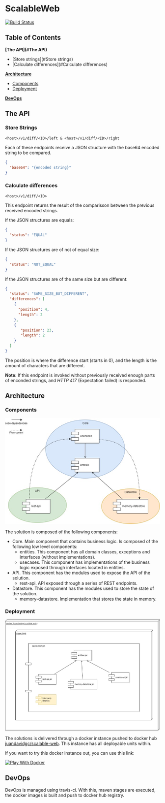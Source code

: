 # ScalableWeb

[![Build Status](https://travis-ci.com/juandavidgc/ScalableWeb.svg?branch=master)](https://travis-ci.com/juandavidgc/ScalableWeb)

## Table of Contents

**[The API](#The API)**
  * [Store strings](#Store strings)
  * [Calculate differences](#Calculate differences)

**[Architecture](#Architecture)**
  * [Components](#Components)
  * [Deployment](#Deployment)

**[DevOps](#DevOps)**

## The API

### Store Strings
```
<host>/v1/diff/<ID>/left & <host>/v1/diff/<ID>/right
```
Each of these endpoints receive a JSON structure with the base64 encoded string to be compared.

```json
{
  "base64": "{encoded string}"
}
```

### Calculate differences
```
<host>/v1/diff/<ID>
```
This endpoint returns the result of the comparisson between the previous received encoded strings.

If the JSON structures are equals:
```json
{
  "status": "EQUAL"
}
```

If the JSON structures are of not of equal size:
```json
{
  "status": "NOT_EQUAL"
}
```

If the JSON structures are of the same size but are different:
```json
{
  "status": "SAME_SIZE_BUT_DIFFERENT",
  "differences": [
    {
      "position": 4,
      "length": 2
    },
    {
       "position": 23,
       "length": 2
    }
  ]
}
```
The position is where the difference start (starts in 0), and the length is the amount of characters that are different.

**Note:** If this endpoint is invoked without previously received enough parts of enconded strings, and *HTTP 417* (Expectation failed) is responded.

## Architecture

### Components
![Components](docs/components.jpg)

The solution is composed of the following components:
 * Core. Main component that contains business logic. Is composed of the following low level components:
    * entities. This component has all domain classes, exceptions and interfaces (without implementations).
    * usecases. This component has implementations of the business logic exposed through interfaces located in entities.
 * API. This component has the modules used to expose the API of the solution.
    * rest-api. API exposed through a series of REST endpoints.
 * Datastore. This component has the modules used to store the state of the solution.
    * memory-datastore. Implementation that stores the state in memory.

### Deployment
![Deployment](docs/deployment.jpg)

The solutions is delivered through a docker instance pushed to docker hub [juandavidgc/scalable-web](https://hub.docker.com/repository/docker/juandavidgc/scalable-web).
This instance has all deployable units within.

If you want to try this docker instance out, you can use this link:

[![Play With Docker](https://github.com/play-with-docker/stacks/raw/cff22438cb4195ace27f9b15784bbb497047afa7/assets/images/button.png)](https://labs.play-with-docker.com/?stack=https://raw.githubusercontent.com/juandavidgc/ScalableWeb/master/stack.yml)

## DevOps
DevOps is managed using travis-ci. With this, maven stages are executed, the docker images is built and push to
docker hub registry.